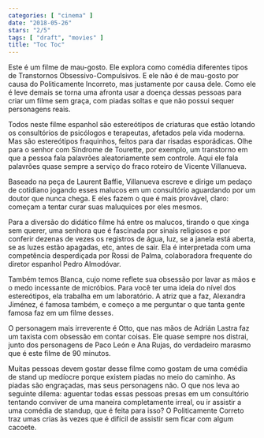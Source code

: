 ```yaml
---
categories: [ "cinema" ]
date: "2018-05-26"
stars: "2/5"
tags: [ "draft", "movies" ]
title: "Toc Toc"
---
```

Este é um filme de mau-gosto. Ele explora como comédia diferentes tipos de Transtornos Obsessivo-Compulsivos. E ele não é de mau-gosto por causa do Politicamente Incorreto, mas justamente por causa dele. Como ele é leve demais se torna uma afronta usar a doença dessas pessoas para criar um filme sem graça, com piadas soltas e que não possui sequer personagens reais.

Todos neste filme espanhol são estereótipos de criaturas que estão lotando os consultórios de psicólogos e terapeutas, afetados pela vida moderna. Mas são estereótipos fraquinhos, feitos para dar risadas esporádicas. Olhe para o senhor com Síndrome de Tourette, por exemplo, um transtorno em que a pessoa fala palavrões aleatoriamente sem controle. Aqui ele fala palavrões quase sempre a serviço do fraco roteiro de Vicente Villanueva.

Baseado na peça de Laurent Baffie, Villanueva escreve e dirige um pedaço de cotidiano jogando esses malucos em um consultório aguardando por um doutor que nunca chega. E eles fazem o que é mais provável, claro: começam a tentar curar suas maluquices por eles mesmos.

Para a diversão do didático filme há entre os malucos, tirando o que xinga sem querer, uma senhora que é fascinada por sinais religiosos e por conferir dezenas de vezes os registros de água, luz, se a janela está aberta, se as luzes estão apagadas, etc, antes de sair. Ela é interpretada com uma competência desperdiçada por Rossi de Palma, colaboradora frequente do diretor espanhol Pedro Almodóvar.

Também temos Blanca, cujo nome reflete sua obsessão por lavar as mãos e o medo incessante de micróbios. Para você ter uma ideia do nível dos estereótipos, ela trabalha em um laboratório. A atriz que a faz, Alexandra Jiménez, é famosa também, e começo a me perguntar o que tanta gente famosa faz em um filme desses.

O personagem mais irreverente é Otto, que nas mãos de Adrián Lastra faz um taxista com obsessão em contar coisas. Ele quase sempre nos distrai, junto dos personagens de Paco León e Ana Rujas, do verdadeiro marasmo que é este filme de 90 minutos.

Muitas pessoas devem gostar desse filme como gostam de uma comédia de stand up medíocre porque existem piadas no meio do caminho. As piadas são engraçadas, mas seus personagens não. O que nos leva ao seguinte dilema: aguentar todas essas pessoas presas em um consultório tentando conviver de uma maneira completamente irreal, ou ir assistir a uma comédia de standup, que é feita para isso? O Politicamente Correto traz umas crias às vezes que é difícil de assistir sem ficar com algum cacoete.
